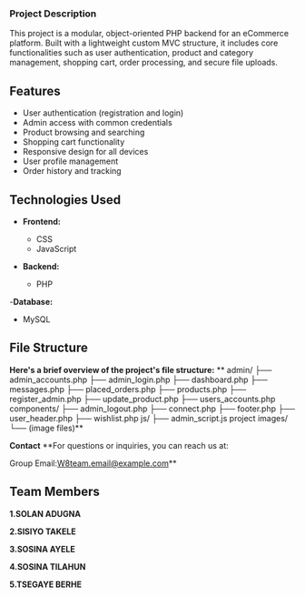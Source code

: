 ### Project Description

This project is a modular, object-oriented PHP backend for an eCommerce platform. Built with a lightweight custom MVC structure,
it includes core functionalities such as user authentication, product and category management, shopping cart, order processing,
and secure file uploads. 

## Features

- User authentication (registration and login)
- Admin access with common credentials
- Product browsing and searching
- Shopping cart functionality
- Responsive design for all devices
- User profile management
- Order history and tracking

## Technologies Used

- **Frontend:**
  - CSS
  - JavaScript

- **Backend:**
  - PHP
    
-**Database:**
  - MySQL

## File Structure

**Here's a brief overview of the project's file structure:**
**
admin/
├── admin_accounts.php
├── admin_login.php
├── dashboard.php
├── messages.php
├── placed_orders.php
├── products.php
├── register_admin.php
├── update_product.php
├── users_accounts.php
components/
├── admin_logout.php
├── connect.php
├── footer.php
├── user_header.php
├── wishlist.php
js/
├── admin_script.js
project images/
└── (image files)**

**Contact**
**For questions or inquiries, you can reach us at:

Group Email:W8team.email@example.com**

## Team Members
**1.SOLAN ADUGNA**

**2.SISIYO TAKELE**

**3.SOSINA AYELE**

**4.SOSINA TILAHUN**

**5.TSEGAYE BERHE**
